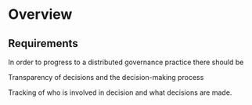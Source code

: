 # Overview

## Requirements

In order to progress to a distributed governance practice there should be

Transparency of decisions and the decision-making process

Tracking of who is involved in decision and what decisions are made.




